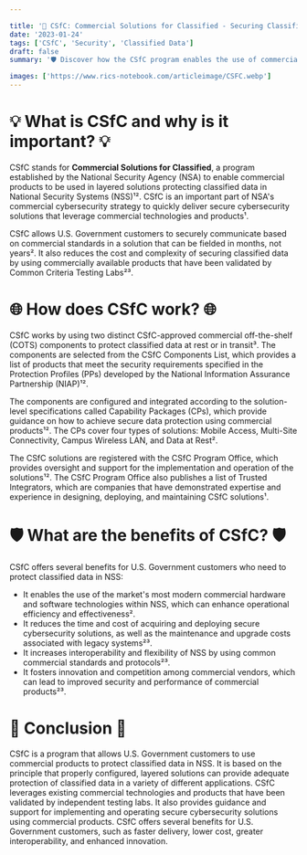 ```yaml
---

title: '🔐 CSfC: Commercial Solutions for Classified - Securing Classified Data with Commercial Tech 🌐'
date: '2023-01-24'
tags: ['CSfC', 'Security', 'Classified Data']
draft: false
summary: '🛡️ Discover how the CSfC program enables the use of commercial products to protect classified data in National Security Systems 🚀'

images: ['https://www.rics-notebook.com/articleimage/CSFC.webp']
---
```


# 💡 What is CSfC and why is it important? 💡

CSfC stands for **Commercial Solutions for Classified**, a program established by the National Security Agency (NSA) to enable commercial products to be used in layered solutions protecting classified data in National Security Systems (NSS)¹². CSfC is an important part of NSA's commercial cybersecurity strategy to quickly deliver secure cybersecurity solutions that leverage commercial technologies and products¹.

CSfC allows U.S. Government customers to securely communicate based on commercial standards in a solution that can be fielded in months, not years². It also reduces the cost and complexity of securing classified data by using commercially available products that have been validated by Common Criteria Testing Labs²³.

# 🌐 How does CSfC work? 🌐

CSfC works by using two distinct CSfC-approved commercial off-the-shelf (COTS) components to protect classified data at rest or in transit³. The components are selected from the CSfC Components List, which provides a list of products that meet the security requirements specified in the Protection Profiles (PPs) developed by the National Information Assurance Partnership (NIAP)¹².

The components are configured and integrated according to the solution-level specifications called Capability Packages (CPs), which provide guidance on how to achieve secure data protection using commercial products¹². The CPs cover four types of solutions: Mobile Access, Multi-Site Connectivity, Campus Wireless LAN, and Data at Rest².

The CSfC solutions are registered with the CSfC Program Office, which provides oversight and support for the implementation and operation of the solutions¹². The CSfC Program Office also publishes a list of Trusted Integrators, which are companies that have demonstrated expertise and experience in designing, deploying, and maintaining CSfC solutions¹.

# 🛡️ What are the benefits of CSfC? 🛡️

CSfC offers several benefits for U.S. Government customers who need to protect classified data in NSS:

- It enables the use of the market's most modern commercial hardware and software technologies within NSS, which can enhance operational efficiency and effectiveness².
- It reduces the time and cost of acquiring and deploying secure cybersecurity solutions, as well as the maintenance and upgrade costs associated with legacy systems²³.
- It increases interoperability and flexibility of NSS by using common commercial standards and protocols²³.
- It fosters innovation and competition among commercial vendors, which can lead to improved security and performance of commercial products²³.

# 💼 Conclusion 💼

CSfC is a program that allows U.S. Government customers to use commercial products to protect classified data in NSS. It is based on the principle that properly configured, layered solutions can provide adequate protection of classified data in a variety of different applications. CSfC leverages existing commercial technologies and products that have been validated by independent testing labs. It also provides guidance and support for implementing and operating secure cybersecurity solutions using commercial products. CSfC offers several benefits for U.S. Government customers, such as faster delivery, lower cost, greater interoperability, and enhanced innovation.

